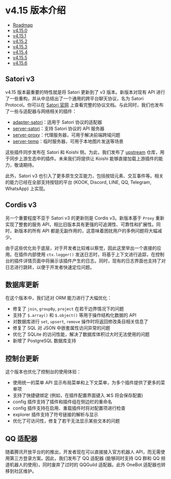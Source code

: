 # v4.15 版本介绍

- [Roadmap](https://github.com/koishijs/koishi/issues/1085)
- [v4.15.0](https://github.com/koishijs/koishi/releases/tag/4.15.0)
- [v4.15.1](https://github.com/koishijs/koishi/releases/tag/4.15.1)
- [v4.15.2](https://github.com/koishijs/koishi/releases/tag/4.15.2)
- [v4.15.3](https://github.com/koishijs/koishi/releases/tag/4.15.3)
- [v4.15.4](https://github.com/koishijs/koishi/releases/tag/4.15.4)
- [v4.15.5](https://github.com/koishijs/koishi/releases/tag/4.15.5)
- [v4.15.6](https://github.com/koishijs/koishi/releases/tag/4.15.6)

## Satori v3

v4.15 版本最重要的特性就是将 Satori 更新到了 v3 版本。新版本对现有 API 进行了一些重构，并从中总结出了一个通用的跨平台聊天协议，名为 Satori Protocol。你可以在 [Satori 官网](https://satori.chat/) 上查看完整的协议文档。与此同时，我们也发布了一些与适配器与网络相关的插件：

- [adapter-satori](../../plugins/adapter/satori.md)：适用于 Satori 协议的适配器
- [server-satori](../../plugins/develop/server-satori.md)：支持 Satori 协议的 API 服务器
- [server-proxy](../../plugins/develop/server-proxy.md)：代理服务器，可用于解决前端跨域问题
- [server-temp](../../plugins/develop/server-temp.md)：临时服务器，可用于本地图片发送等场景

这些插件同步发布在 Satori 和 Koishi 侧。为此，我们发布了 [upstream](https://github.com/koishijs/upstream) 仓库，用于同步上游生态中的插件。未来我们将提供让 Koishi 能够直接加载上游插件的能力，敬请期待。

此外，Satori v3 也引入了更多原生交互能力，包括按钮元素、交互事件等。相关的能力已经在全部支持按钮的平台 (KOOK, Discord, LINE, QQ, Telegram, WhatsApp) 上实现。

## Cordis v3

另一个重要程度不亚于 Satori v3 的更新则是 Cordis v3。新版本基于 `Proxy` 重新实现了整套的服务 API，相比旧版本具有更强的可追溯性、可靠性和扩展性。同时，新版本的所有 API 都是无副作用的，这意味着困扰用户的多例问题将大幅减少。

由于这些优化处于底层，对于开发者比较难以察觉，因此这里举出一个直接的应用。在插件内部使用 `ctx.logger()` 发送日志时，将基于上下文进行追踪，在控制台的插件详情页面中将展示该插件产生的日志。同时，现有的日志界面也支持了对日志进行跳转，以便于开发者快速定位问题。

## 数据库更新

在这个版本中，我们还对 ORM 能力进行了大幅优化：

- 修复了 `join`, `groupBy`, `project` 在若干边界情况下的问题
- 支持了 `$.array()` 和 `$.object()` 等用于操作结构化数据的 API
- 对数据库进行 `set`, `upsert`, `remove` 操作时将返回修改条目相关信息了
- 修复了 SQL 对 JSON 中嵌套属性访问异常的问题
- 优化了 SQLite 的访问性能，解决了数据库体积过大时无法使用的问题
- 新增了 PostgreSQL 数据库支持

## 控制台更新

这个版本也优化了控制台的使用体验：

- 使用统一的菜单 API 显示布局菜单和上下文菜单，为多个插件提供了更多的菜单项
- 支持了快捷键绑定 (例如，在插件配置界面键入 ⌘S 将会保存配置)
- config 插件支持了插件和插件组在侧边栏的重命名
- config 插件支持在启用、重载插件时将对配置项进行检查
- explorer 插件支持了符号链接的解析与显示
- 优化了可访问性，修复了若干无法显示某些文本的问题

## QQ 适配器

随着腾讯开放平台的的推出，开发者现在可以直接接入官方机器人 API，而无需使用第三方登录方案。因此，我们发布了 QQ 适配器 (能够同时支持 QQ 群和 QQ 频道机器人的使用)，同时废弃了过时的 QQGuild 适配器。此外 OneBot 适配器也转移到社区维护。
